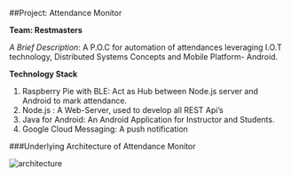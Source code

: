 ##Project: Attendance Monitor

**Team: Restmasters**  									
                 


*A Brief Description*: A P.O.C for automation of attendances leveraging I.O.T technology, Distributed Systems Concepts and Mobile Platform- Android. 

**Technology Stack**

1. Raspberry Pie with BLE: Act as Hub between Node.js server and Android to mark attendance.   
2. Node.js : A Web-Server, used to develop all REST Api’s
3. Java for Android: An Android Application for Instructor and Students.
4. Google Cloud Messaging: A push notification 



###Underlying Architecture of Attendance Monitor

![architecture](https://cloud.githubusercontent.com/assets/14814822/15241410/98862eea-18a4-11e6-92c5-f751cffc1f73.png)




